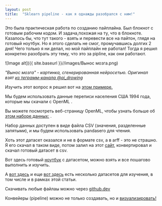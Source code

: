 ```yaml
---
layout: post
title:  "Sklearn pipeline - как я однажды разобрался с ним!"
---
```


Это была практическая работа по созданию пайплайна. Был блокнот с готовым рабочим кодом. И задача,похожая на ту, что в блокноте. Казалось бы, что тут такого - взять и перевести все на пайтон, глядя на готовый ноутбук. Но я этого сделать не смог, промучавшись долгих 2 дня! Чего только я ни делал, но мой пайплайн не работал! Тогда я решил конкретно разобрать эту тему, что это за pipline, как они работают.

![Image alt]({{ site.baseurl }}//images/Вынос мозга.png)

*"Вынос мозга" - картинка, сгенерированная нейросетью. Оригинал взят [из теграмм-канала @ai_drowing](https://web.telegram.org/z/#-1664452970)*

Изучить этот вопрос я решил вот на [этом примере.](https://inria.github.io/scikit-learn-mooc/python_scripts/01_tabular_data_exploration.html)

Мы будем использовать данные переписи населения США 1994 года, которые мы скачали с OpenML .

Вы можете посмотреть веб-страницу OpenML, чтобы узнать больше об [этом наборе данных:](http://www.openml.org/d/1590) .

Набор данных доступен в виде файла CSV (значения, разделенные запятыми), и мы будем использовать pandasего для чтения.

Хоть этот датасет оказался и не в формате csv, а в arff - это не страшно. Я его скачал в таком виде, потом залил на этот [сайт](https://pulipulichen.github.io/jieba-js/weka/arff2csv/), конвертировал и скачал готовый датасет в csv.

Вот здесь готовый [ноутбук](https://github.com/UzunDemir/Sklearn-Pipeline-my-lesson) с датасетом, можно взять и все пошагово выполнить и изучить.

А [вот здесь](https://github.com/INRIA/scikit-learn-mooc/tree/main/datasets) и еще [вот здесь](http://lib.stat.cmu.edu/datasets/) есть несколько датасетов для изучения, в том числе и в рамках этой статьи.

Скачивать любые файлаы можно через [github.dev](https://github.dev/INRIA/scikit-learn-mooc/blob/main/datasets/house_prices.csv)

Конвейеры (pipeline) можно не только создавать, но и [визуализировать!](https://scikit-learn.org/stable/auto_examples/miscellaneous/plot_pipeline_display.html#displaying-a-pipeline-chaining-multiple-preprocessing-steps-classifier)
